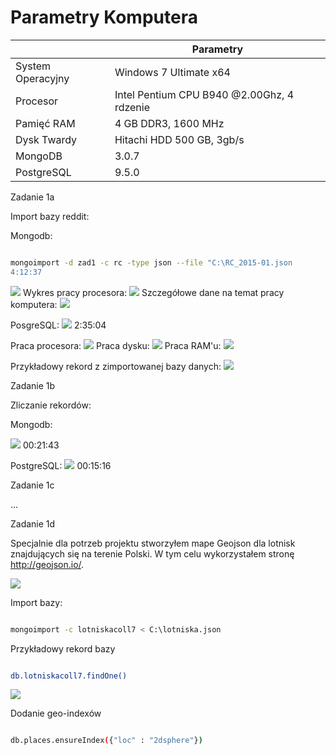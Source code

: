 # Parametry Komputera 
|                      |                  Parametry                 |
|----------------------|--------------------------------------------|
|System Operacyjny     | Windows 7 Ultimate x64                     |
|Procesor              | Intel Pentium CPU B940 @2.00Ghz, 4 rdzenie |
|Pamięć RAM            | 4 GB DDR3, 1600 MHz                        |
|Dysk Twardy           | Hitachi HDD 500 GB, 3gb/s                  |
|MongoDB			         | 3.0.7								                        		|
|PostgreSQL		    	   | 9.5.0							                      			|



Zadanie 1a

Import bazy reddit:

Mongodb:

```sh

mongoimport -d zad1 -c rc -type json --file "C:\RC_2015-01.json
4:12:37

```

![](http://i.imgur.com/xXI9ufd.png)
Wykres pracy procesora:
![](http://i.imgur.com/NxwDz9G.png)
Szczegółowe dane na temat pracy komputera:
![](http://i.imgur.com/uAhKrty.png)




PosgreSQL:
![](http://i.imgur.com/94DjQth.png)
2:35:04

Praca procesora:
![](http://i.imgur.com/RNDlbvY.png)
Praca dysku:
![](http://i.imgur.com/RNDlbvY.png)
Praca RAM'u:
![](http://i.imgur.com/xQPbqXv.png)

Przykładowy rekord z zimportowanej bazy danych:
![](http://i.imgur.com/1iD73z5.png)


Zadanie 1b

Zliczanie rekordów:

Mongodb:

![](http://i.imgur.com/lLgdQq9.png)
00:21:43

PostgreSQL:
![](http://i.imgur.com/hVpZ5yd.png)
00:15:16

Zadanie 1c

...


Zadanie 1d

Specjalnie dla potrzeb projektu stworzyłem mape Geojson dla lotnisk znajdujących się na terenie Polski. W tym celu wykorzystałem stronę http://geojson.io/.

![](http://i.imgur.com/1p9odFi.png)


Import bazy:

```sh

mongoimport -c lotniskacoll7 < C:\lotniska.json


```

Przykładowy rekord bazy
```sh

db.lotniskacoll7.findOne()


```

![](http://i.imgur.com/dYQXjHE.png)

Dodanie geo-indexów

```sh

db.places.ensureIndex({"loc" : "2dsphere"})

```

























